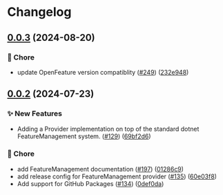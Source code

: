# Changelog

## [0.0.3](https://github.com/open-feature/dotnet-sdk-contrib/compare/OpenFeature.Contrib.Providers.FeatureManagement-v0.0.2...OpenFeature.Contrib.Providers.FeatureManagement-v0.0.3) (2024-08-20)


### 🧹 Chore

* update OpenFeature version compatiblity ([#249](https://github.com/open-feature/dotnet-sdk-contrib/issues/249)) ([232e948](https://github.com/open-feature/dotnet-sdk-contrib/commit/232e948a0916ca10612f85343e2eecebca107090))

## [0.0.2](https://github.com/open-feature/dotnet-sdk-contrib/compare/OpenFeature.Contrib.Providers.FeatureManagement-v0.0.1...OpenFeature.Contrib.Providers.FeatureManagement-v0.0.2) (2024-07-23)


### ✨ New Features

* Adding a Provider implementation on top of the standard dotnet FeatureManagement system. ([#129](https://github.com/open-feature/dotnet-sdk-contrib/issues/129)) ([69bf2d6](https://github.com/open-feature/dotnet-sdk-contrib/commit/69bf2d67606affa334792e5a9c70da9e4a28748e))


### 🧹 Chore

* add FeatureManagement documentation ([#197](https://github.com/open-feature/dotnet-sdk-contrib/issues/197)) ([01286c9](https://github.com/open-feature/dotnet-sdk-contrib/commit/01286c95228491707b2834fa2f2c4928c30800e4))
* add release config for FeatureManagement provider ([#135](https://github.com/open-feature/dotnet-sdk-contrib/issues/135)) ([60e03f8](https://github.com/open-feature/dotnet-sdk-contrib/commit/60e03f8417508e4d18c7943dabfe52634742f51f))
* Add support for GitHub Packages ([#134](https://github.com/open-feature/dotnet-sdk-contrib/issues/134)) ([0def0da](https://github.com/open-feature/dotnet-sdk-contrib/commit/0def0da173e2f327b7381eba043b6e99ae8f26fe))
